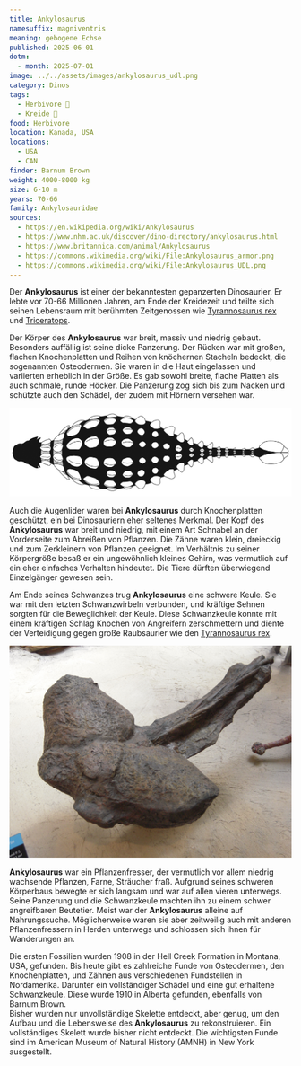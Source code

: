 ```yaml
---
title: Ankylosaurus
namesuffix: magniventris
meaning: gebogene Echse
published: 2025-06-01
dotm:
  - month: 2025-07-01
image: ../../assets/images/ankylosaurus_udl.png
category: Dinos
tags:
  - Herbivore 🌿
  - Kreide 🦴
food: Herbivore
location: Kanada, USA
locations:
  - USA
  - CAN
finder: Barnum Brown
weight: 4000-8000 kg
size: 6-10 m
years: 70-66
family: Ankylosauridae
sources:
  - https://en.wikipedia.org/wiki/Ankylosaurus
  - https://www.nhm.ac.uk/discover/dino-directory/ankylosaurus.html
  - https://www.britannica.com/animal/Ankylosaurus
  - https://commons.wikimedia.org/wiki/File:Ankylosaurus_armor.png
  - https://commons.wikimedia.org/wiki/File:Ankylosaurus_UDL.png
---
```

Der **Ankylosaurus** ist einer der bekanntesten gepanzerten Dinosaurier. Er lebte vor 70-66 Millionen Jahren, am Ende der Kreidezeit und teilte sich seinen Lebensraum mit berühmten Zeitgenossen wie [Tyrannosaurus rex](https://dino-fakten.de/dinos/tyrannosaurus-rex/) und [Triceratops](https://dino-fakten.de/dinos/triceratops/).

Der Körper des **Ankylosaurus** war breit, massiv und niedrig gebaut. Besonders auffällig ist seine dicke Panzerung. Der Rücken war mit großen, flachen Knochenplatten und Reihen von knöchernen Stacheln bedeckt, die sogenannten Osteodermen. Sie waren in die Haut eingelassen und variierten erheblich in der Größe. Es gab sowohl breite, flache Platten als auch schmale, runde Höcker. Die Panzerung zog sich bis zum Nacken und schützte auch den Schädel, der zudem mit Hörnern versehen war. 

![Ankylosaurus von Oben](../../assets/images/ankylosaurus_armor.png)

Auch die Augenlider waren bei **Ankylosaurus** durch Knochenplatten geschützt, ein bei Dinosauriern eher seltenes Merkmal. Der Kopf des **Ankylosaurus** war breit und niedrig, mit einem Art Schnabel an der Vorderseite zum Abreißen von Pflanzen. Die Zähne waren klein, dreieckig und zum Zerkleinern von Pflanzen geeignet. Im Verhältnis zu seiner Körpergröße besaß er ein ungewöhnlich kleines Gehirn, was vermutlich auf ein eher einfaches Verhalten hindeutet. Die Tiere dürften überwiegend Einzelgänger gewesen sein.

Am Ende seines Schwanzes trug **Ankylosaurus** eine schwere Keule. Sie war mit den letzten Schwanzwirbeln verbunden, und kräftige Sehnen sorgten für die Beweglichkeit der Keule. Diese Schwanzkeule konnte mit einem kräftigen Schlag Knochen von Angreifern zerschmettern und diente der Verteidigung gegen große Raubsaurier wie den [Tyrannosaurus rex](https://dino-fakten.de/dinos/tyrannosaurus-rex/).

![Schwanzkeule Ankylosaurus](../../assets/images/ankylosaurus_schwanzkeule.jpeg)

**Ankylosaurus** war ein Pflanzenfresser, der vermutlich vor allem niedrig wachsende Pflanzen, Farne, Sträucher fraß. Aufgrund seines schweren Körperbaus bewegte er sich langsam und war auf allen vieren unterwegs. Seine Panzerung und die Schwanzkeule machten ihn zu einem schwer angreifbaren Beutetier. Meist war der **Ankylosaurus** alleine auf Nahrungssuche. Möglicherweise waren sie aber zeitweilig auch mit anderen Pflanzenfressern in Herden unterwegs und schlossen sich ihnen für Wanderungen an.

Die ersten Fossilien wurden 1908 in der Hell Creek Formation in Montana, USA, gefunden. Bis heute gibt es zahlreiche Funde von Osteodermen, den Knochenplatten, und Zähnen aus verschiedenen Fundstellen in Nordamerika. Darunter ein vollständiger Schädel und eine gut erhaltene Schwanzkeule. Diese wurde 1910 in Alberta gefunden, ebenfalls von Barnum Brown. \
Bisher wurden nur unvollständige Skelette entdeckt, aber genug, um den Aufbau und die Lebensweise des **Ankylosaurus** zu rekonstruieren. Ein vollständiges Skelett wurde bisher nicht entdeckt. Die wichtigsten Funde sind im American Museum of Natural History (AMNH) in New York ausgestellt.
